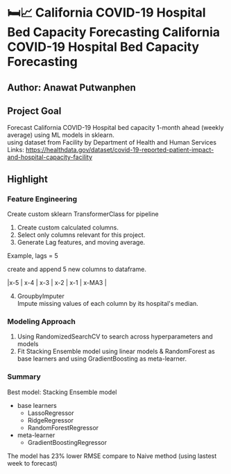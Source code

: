 # 🛏️📈 California COVID-19 Hospital Bed Capacity Forecasting California COVID-19 Hospital Bed Capacity Forecasting
## Author: Anawat Putwanphen
## Project Goal
Forecast California COVID-19 Hospital bed capacity 1-month ahead (weekly average) using ML models in sklearn.
<br>
using dataset from Facility by Department of Health and Human Services
<br>
Links: https://healthdata.gov/dataset/covid-19-reported-patient-impact-and-hospital-capacity-facility 

## Highlight
### Feature Engineering
Create custom sklearn TransformerClass for
pipeline
<br>
1. Create custom calculated columns. 
2. Select only columns relevant for this project. 
3. Generate Lag features, and moving average. 
 
Example, lags = 5

create and append 5 new columns to dataframe.  

|x-5 | x-4 | x-3 | x-2 | x-1 | x-MA3 |

4. GroupbyImputer   
Impute missing values of each column by its hospital's median.


### Modeling Approach

1. Using RandomizedSearchCV to search across hyperparameters and models
2. Fit Stacking Ensemble model using linear models & RandomForest as base learners and using GradientBoosting as meta-learner.


### Summary
Best model: Stacking Ensemble model 
* base learners
    * LassoRegressor
    * RidgeRegressor
    * RandomForestRegressor
* meta-learner
    * GradientBoostingRegressor


The model has 23% lower RMSE compare to Naive method (using lastest week to forecast)

